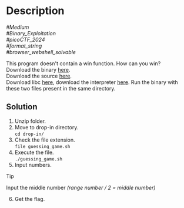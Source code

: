 # Description

_#Medium_<br>
_#Binary_Exploitation_<br>
_#picoCTF_2024_<br>
_#format_string_<br>
_#browser_webshell_solvable_<br>

This program doesn't contain a win function. How can you win?<br>
Download the binary [here](../format_string_3/format_string_3).<br>
Download the source [here](../format_string_3/format_string_3).<br>
Download libc [here](../format_string_3/format_string_3), download the interpreter [here](../format_string_3/ld-linux-x86-64.so.2). Run the binary with these two files present in the same directory.

## Solution

1. Unzip folder.
2. Move to drop-in directory.<br>
   `cd drop-in/`
3. Check the file extension.<br>
   `file guessing_game.sh`
4. Execute the file.<br>
   `./guessing_game.sh`
5. Input numbers.<br>
> [!TIP]
> Input the middle number *(range number / 2 = middle number)*

6. Get the flag.
